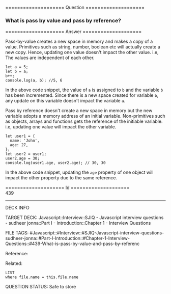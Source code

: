 ==================== Question ====================  

### What is pass by value and pass by reference?  

==================== Answer ====================  

Pass-by-value creates a new space in memory and makes a copy of a value. Primitives such as string, number, boolean etc will actually create a new copy. Hence, updating one value doesn't impact the other value. i.e, The values are independent of each other.

<!-- codeblock-start -->
<pre><code class="hljs language-javascript"><span class="hljs-keyword">let</span> a = <span class="hljs-number">5</span>;
<span class="hljs-keyword">let</span> b = a;
b++;
<span class="hljs-variable language_">console</span>.<span class="hljs-title function_">log</span>(a, b); <span class="hljs-comment">//5, 6</span>
</code></pre>
<!-- codeblock-end -->

In the above code snippet, the value of `a` is assigned to `b` and the variable `b` has been incremented. Since there is a new space created for variable `b`, any update on this variable doesn't impact the variable `a`.

Pass by reference doesn't create a new space in memory but the new variable adopts a memory address of an initial variable. Non-primitives such as objects, arrays and functions gets the reference of the initiable variable. i.e, updating one value will impact the other variable.

<!-- codeblock-start -->
<pre><code class="hljs language-javascript"><span class="hljs-keyword">let</span> user1 = {
  <span class="hljs-attr">name</span>: <span class="hljs-string">'John'</span>,
  <span class="hljs-attr">age</span>: <span class="hljs-number">27</span>,
};
<span class="hljs-keyword">let</span> user2 = user1;
user2.<span class="hljs-property">age</span> = <span class="hljs-number">30</span>;
<span class="hljs-variable language_">console</span>.<span class="hljs-title function_">log</span>(user1.<span class="hljs-property">age</span>, user2.<span class="hljs-property">age</span>); <span class="hljs-comment">// 30, 30</span>
</code></pre>
<!-- codeblock-end -->

In the above code snippet, updating the `age` property of one object will impact the other property due to the same reference.

==================== Id ====================  
439

---

DECK INFO

TARGET DECK: Javascript::Interview::SJIQ - Javascript interview questions - sudheer jonna::Part I - Introduction::Chapter 1 - Interview Questions

FILE TAGS: #Javascript::#Interview::#SJIQ-Javascript-interview-questions-sudheer-jonna::#Part-I-Introduction::#Chapter-1-Interview-Questions::#439-What-is-pass-by-value-and-pass-by-referenc

Reference:

Related:

```dataview
LIST
where file.name = this.file.name
```

QUESTION STATUS: Safe to store
